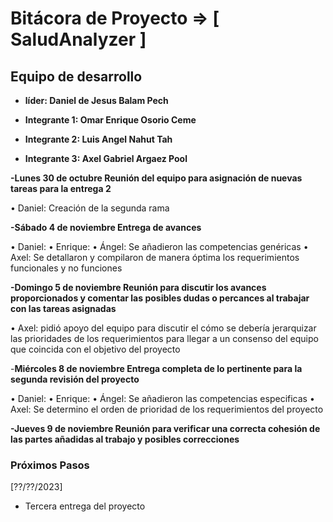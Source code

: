# Bitácora de Proyecto => [ SaludAnalyzer ]

## Equipo de desarrollo

- **líder: Daniel de Jesus Balam Pech**

- **Integrante 1: Omar Enrique Osorio Ceme**
- **Integrante 2: Luis Angel Nahut Tah**
- **Integrante 3: Axel Gabriel Argaez Pool**


**-Lunes 30 de octubre Reunión del equipo para asignación de nuevas tareas para la entrega 2**

•	Daniel: Creación de la segunda rama

**-Sábado 4 de noviembre Entrega de avances**

•	Daniel:
•	Enrique: 
•	Ángel: Se añadieron las competencias genéricas 
•	Axel: Se detallaron y compilaron de manera óptima los requerimientos funcionales y no funciones 

**-Domingo 5 de noviembre Reunión para discutir los avances proporcionados y comentar las posibles dudas o percances al trabajar con las tareas asignadas**

•	Axel: pidió apoyo del equipo para discutir el cómo se debería jerarquizar las prioridades de los requerimientos para llegar a un consenso del equipo que coincida con el objetivo del proyecto

-**Miércoles 8 de noviembre Entrega completa de lo pertinente para la segunda revisión del proyecto**

•	Daniel:
•	Enrique:
•	Ángel: Se añadieron las competencias especificas 
•	Axel: Se determino el orden de prioridad de los requerimientos del proyecto

**-Jueves 9 de noviembre Reunión para verificar una correcta cohesión de las partes añadidas al trabajo y posibles correcciones**


### Próximos Pasos

[??/??/2023]
- Tercera entrega del proyecto
